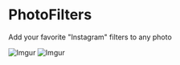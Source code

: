 PhotoFilters
============

Add your favorite "Instagram" filters to any photo

![Imgur](http://i.imgur.com/L1IYqtZ.gif)
![Imgur](http://i.imgur.com/4hUO1ao.gif)
